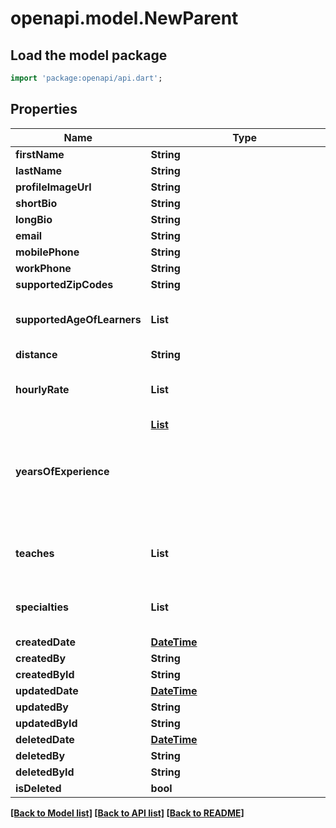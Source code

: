 # openapi.model.NewParent

## Load the model package
```dart
import 'package:openapi/api.dart';
```

## Properties
Name | Type | Description | Notes
------------ | ------------- | ------------- | -------------
**firstName** | **String** |  | [optional] 
**lastName** | **String** |  | [optional] 
**profileImageUrl** | **String** |  | [optional] 
**shortBio** | **String** |  | [optional] 
**longBio** | **String** |  | [optional] 
**email** | **String** |  | [optional] 
**mobilePhone** | **String** |  | [optional] 
**workPhone** | **String** |  | [optional] 
**supportedZipCodes** | **String** |  | [optional] 
**supportedAgeOfLearners** | **List<String>** |  | [optional] [default to const []]
**distance** | **String** |  | [optional] 
**hourlyRate** | **List<num>** |  | [optional] [default to const []]
**yearsOfExperience** | [**List<Object>**](Object.md) |  | [optional] [default to const []]
**teaches** | **List<String>** |  | [optional] [default to const []]
**specialties** | **List<String>** |  | [optional] [default to const []]
**createdDate** | [**DateTime**](DateTime.md) |  | [optional] 
**createdBy** | **String** |  | [optional] 
**createdById** | **String** |  | [optional] 
**updatedDate** | [**DateTime**](DateTime.md) |  | [optional] 
**updatedBy** | **String** |  | [optional] 
**updatedById** | **String** |  | [optional] 
**deletedDate** | [**DateTime**](DateTime.md) |  | [optional] 
**deletedBy** | **String** |  | [optional] 
**deletedById** | **String** |  | [optional] 
**isDeleted** | **bool** |  | [optional] 

[[Back to Model list]](../README.md#documentation-for-models) [[Back to API list]](../README.md#documentation-for-api-endpoints) [[Back to README]](../README.md)


